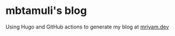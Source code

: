 # mbtamuli's blog

Using Hugo and GitHub actions to generate my blog at [mriyam.dev](https://mriyam.dev)

